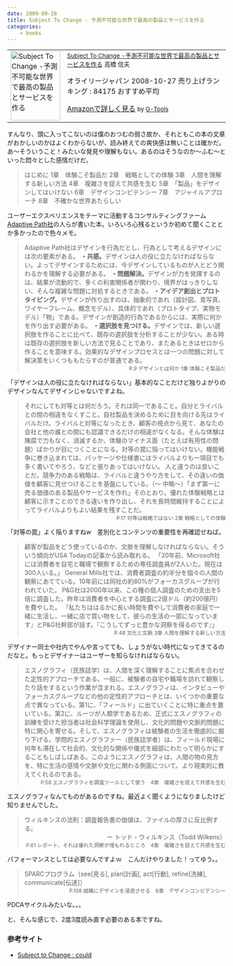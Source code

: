 ```yaml
---
date: 2009-09-28
title: Subject To Change - 予測不可能な世界で最高の製品とサービスを作る
categories: 
    - books
---
```

<table border="0" cellpadding="5">
<tbody>
<tr>
<td valign="top"><a href="http://www.amazon.co.jp/exec/obidos/ASIN/4873113857/warikiru-22/ref=nosim/" target="_blank"><img class="fig" src="http://ecx.images-amazon.com/images/I/51Ckb3wB3sL._SL160_.jpg" border="0" alt="Subject To Change -予測不可能な世界で最高の製品とサービスを作る" width="114" height="160" /></a></td>
<td valign="top"><span style="font-size: 85%;"><a href="http://www.amazon.co.jp/Subject-Change-%E4%BA%88%E6%B8%AC%E4%B8%8D%E5%8F%AF%E8%83%BD%E3%81%AA%E4%B8%96%E7%95%8C%E3%81%A7%E6%9C%80%E9%AB%98%E3%81%AE%E8%A3%BD%E5%93%81%E3%81%A8%E3%82%B5%E3%83%BC%E3%83%93%E3%82%B9%E3%82%92%E4%BD%9C%E3%82%8B-Peter-Merholz/dp/4873113857%3FSubscriptionId%3D15SMZCTB9V8NGR2TW082%26tag%3Dwarikiru-22%26linkCode%3Dxm2%26camp%3D2025%26creative%3D165953%26creativeASIN%3D4873113857" target="_blank">Subject To Change
-予測不可能な世界で最高の製品とサービスを作る</a><img src="http://www.assoc-amazon.jp/e/ir?t=warikiru-22&amp;l=ur2&amp;o=9" border="0" alt="" width="1" height="1" />
高橋 信夫</span>

オライリージャパン  2008-10-27
売り上げランキング : 84175
おすすめ平均  <img src="http://g-images.amazon.com/images/G/01/detail/stars-4-5.gif" alt="" />

<a href="http://www.amazon.co.jp/Subject-Change-%E4%BA%88%E6%B8%AC%E4%B8%8D%E5%8F%AF%E8%83%BD%E3%81%AA%E4%B8%96%E7%95%8C%E3%81%A7%E6%9C%80%E9%AB%98%E3%81%AE%E8%A3%BD%E5%93%81%E3%81%A8%E3%82%B5%E3%83%BC%E3%83%93%E3%82%B9%E3%82%92%E4%BD%9C%E3%82%8B-Peter-Merholz/dp/4873113857%3FSubscriptionId%3D15SMZCTB9V8NGR2TW082%26tag%3Dwarikiru-22%26linkCode%3Dxm2%26camp%3D2025%26creative%3D165953%26creativeASIN%3D4873113857" target="_blank">Amazonで詳しく見る</a> <span style="font-size: 85%;">by <a href="http://www.goodpic.com/mt/aws/index.html">G-Tools</a></span></td>
</tr>
</tbody>
</table>
すんなり、頭に入ってこないのは僕のおつむの弱さ故か、それともこの本の文章がおかしいのかはよくわからないが、読み終えての爽快感は無いことは確かだ。あ〜そういうこと！みたいな発見や理解もない。あるのはそうなのか〜ふむ〜といった悶々とした感情だけだ。
<blockquote>はじめに
1章　体験こそ製品だ
2章　戦略としての体験
3章　人間を理解する新しい方法
4章　複雑さを捉えて共感を生む
5章　「製品」をデザインしてはいけない
6章　デザインコンピテンシー
7章　アジャイルアプローチ
8章　不確かな世界あたらしい</blockquote>
ユーザーエクスペリエンスをテーマに活動するコンサルティングファーム<a href="http://www.designit.jp/archives/2008/07/adaptive_path.html">Adaptive Path社</a>の人らが書いた本。いろいろ心残るというか初めて聞くこととか多かったので色々メモ。
<blockquote>Adaptive Path社はデザインを行為だとし、行為として考えるデザインには次の要素がある。
<span style="font-weight: bold;">・共感。</span>デザインは人の役に立たなければならない。よってデザインするためには、今デザインしているものが人とどう関わるかを理解する必要がある。
<span style="font-weight: bold;">・問題解決。</span>デザインが力を発揮するのは、結果が流動的で、多くの利害関係者が関わり、境界がはっきりしない、そんな複雑な問題に対処するときである。
<span style="font-weight: bold;">・アイデア創出とプロトタイピング。</span>デザインが作り出すのは、抽象的であれ（設計図、青写真、ワイヤーフレーム、概念モデル）、具体的であれ（プロトタイプ、実物モデル）「物」である。デザインが創造的行為であるからには、実際に何かを作り出す必要がある。
<span style="font-weight: bold;">・選択肢を見つける。</span>デザインでは、新しい選択肢を作ることに比べて、既存の選択肢を分析することが少ない。ある時は既存の選択肢を新しい方法で見ることであり、またあるときはゼロから作ることを意味する。効果的なデザインプロセスとは一つの問題に対して解決策をいくつももたらすのが普通である。
<div style="text-align: right;"><span style="font-size: 85%;">P.9 デザインとは何か  1章 体験こそ製品だ</span></div></blockquote>
<div style="text-align: left;">

「デザインは人の役に立たなければならない」基本的なことだけど独りよがりのデザインなんてデザインじゃないですよね。

<span style="font-size: 85%;"> </span>

</div>
<blockquote>それにしても対等とは何だろう。それは同一であること。自分とライバルとの間の相違をなくすこと。自社製品を決めるために目を向ける先はライバルだけ。ライバルと対等になったとき、顧客の視点から見て、あなたの会社と他の誰との間にも認識できるだけの相違がなくなる。そんな体験は陳腐で力もなく、消滅するか、体験のマイナス面（たとえば有用性の問題）ばかりが目につくことになる。対等の罠に陥ってはいけない。機能戦争に巻き込まれては、パッケージや仕様書にはライバルよりも一項目でも多く書いてやろう、などと張りあってはいけない。
人と違うのは良いことだ。競争力のある戦略は、ライバルと違うやり方をして、その違いの価値を顧客に見せつけることを基盤にしている。（〜 中略〜）「まず第一に売る価値のある製品やサービスを作れ」そのとおり。優れた体験戦略とは顧客に示すことのできる違いを作り出し、それを長時間維持することによってライバルよりもよい結果を残すことだ。
<div style="text-align: right;"><span style="font-size: 85%;">P.17 対等は戦略ではない  2章 戦略としての体験</span></div></blockquote>
「対等の罠」よく陥りますねw　差別化とコンテンツの重要性を再確認せねば。
<blockquote>顧客が製品をどう使っているのか、文脈を理解しなければならない。そういう傾向がUSA Todayの記事から読み取れる。
「20年前、Microsoft社には消費者を自宅と職場で観察するための専任調査員が2人いた。現在は300人いる。」
General Mills社では、消費者調査の約半分を個々の人間の観察にあてている。10年前には同社の約80%がフォーカスグループが行われていた。
P&amp;G社は2000年以来、この種の個人調査のための支出を5倍に調査した。昨年は消費者を中心とする調査に2億ドル（約200億円）を費やした。
『私たちははるかに長い時間を費やして消費者の家庭で一緒に生活し、一緒に店で買い物をして、彼らの生活の一部になっています』とP&amp;G社幹部が話す。『こうしてずっと豊かな洞察を得るのです』」
<div style="text-align: right;"><span style="font-size: 85%;">P.48 文化と文脈  3章 人間を理解する新しい方法</span></div></blockquote>
デザイナー同士や社内でやんや言ってても、しょうがない時代になってきてるのだなと。もっとデザイナーはユーザーを知らなければならない。
<blockquote>エスノグラフィ（民族誌学）は、人間を深く理解することに焦点を合わせた定性的アプローチである。一般に、被験者の自宅や職場を訪れて観察したり話をするという作業が含まれる。エスノグラフィは、インタビューやフォーカスグループなどの他の定性的アプローチとは、いくつかの重要な点で異なっている。第1に、「フィールド」に出ていくことに特に重点を置いている。第2に、ルーツが人類学であるため、正式にエスノグラフィの訓練を受けた担当者は社会科学理論を使用し、文化的問題や文脈的問題に特に関心を寄せる。そして、エスノグラフィは被験者の生活を徹底的に掘り下げる。学問的エスノグラファー（民族誌学者）は、フィールド現場に何年も滞在して社会的、文化的な関係や儀式を細部にわたって明らかにすることもしばしばある。このようにエスノグラフィは、人間の物の見方を、特に生活の感情や文脈や文化に関わる側面について、より現実的に教えてくれるのである。
<div style="text-align: right;"><span style="font-size: 85%;">P.58 エスノグラフィを調査ツールとして使う　4章　複雑さを捉えて共感を生む</span></div></blockquote>
エスノグラフィなんてものがあるのですね。最近よく聞くようになりましたけど知りませんでした。
<blockquote>ウィルキンスの法則：調査報告書の価値は、ファイルの厚さに反比例する。
<div style="text-align: right;">ー トッド・ウィルキンス（Todd Wilkens）</div>
<div style="text-align: right;"><span style="font-size: 85%;">P.61 レポート、それは優れた洞察が埋もれるところ　4章　複雑さを捉えて共感を生む</span></div></blockquote>
パフォーマンスとしては必要なんですよｗ　こんだけやりました！ってゆう。。
<blockquote>SPARCプログラム（see[見る], plan[計画], act[行動], refine[洗練], communicate[伝達]）
<div style="text-align: right;"><span style="font-size: 85%;">P.108 組織にデザインを浸透させる　6章　デザインコンピテンシー</span></div></blockquote>
PDCAサイクルみたいな。。。

と、そんな感じで、2度3度読み直す必要のある本ですね。
<h3>参考サイト</h3>
<ul>
	<li><a href="http://www.yasuhisa.com/could/review/subject-to-change/">Subject to Change : could</a></li>
</ul>
